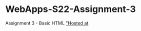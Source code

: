 # WebApps-S22-Assignment-3
Assignment 3 - Basic HTML
<a href=" https://44-563-web-apps-s22.github.io/webapps-s22-assignment-3-Etikala7607/">"Hosted at</a>
